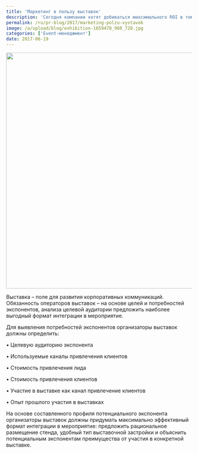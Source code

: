 ```yaml
---
title: 'Маркетинг в пользу выставок'
description: 'Сегодня компании хотят добиваться максимального ROI в том числе в рамках маркетинговых активностей. Участие в выставках – возможность для компаний наладить партнерские контакты, установить коммуникацию с потенциальными клиентами и узнать о последних рыночных тенденциях. Что должны сделать организаторы выставок, чтобы эффективность инвестиций в участие в выставочных'
permalink: /ru/pr-blog/2017/marketing-polzu-vystavok
image: /a/upload/blog/exhibition-1659478_960_720.jpg
categories: ['Event-менеджмент']
date: 2017-06-19
---
```

<img src="{{ site.assets }}/upload/blog/exhibition-1659478_960_720.jpg" width="960" height="639" alt="">
<p>Выставка – поле для развития корпоративных коммуникаций. Обязанность операторов выставок – на основе целей и потребностей экспонентов, анализа целевой аудитории предложить наиболее выгодный формат интеграции в мероприятие.</p>
<p>Для выявления потребностей экспонентов организаторы выставок должны определить:</p>
<p>• Целевую аудиторию экспонента</p>
<p>• Используемые каналы привлечения клиентов</p>
<p>• Стоимость привлечения лида</p>
<p>• Стоимость привлечения клиентов</p>
<p>• Участие в выставке как канал привлечение клиентов</p>
<p>• Опыт прошлого участия в выставках</p>
<p>На основе составленного профиля потенциального экспонента организаторы выставок должны придумать максимально эффективный формат интеграции в мероприятие: предложить рациональное размещение стенда, удобный тип выставочной застройки и объяснить потенциальным экспонентам преимущества от участия в конкретной выставке.</p>
